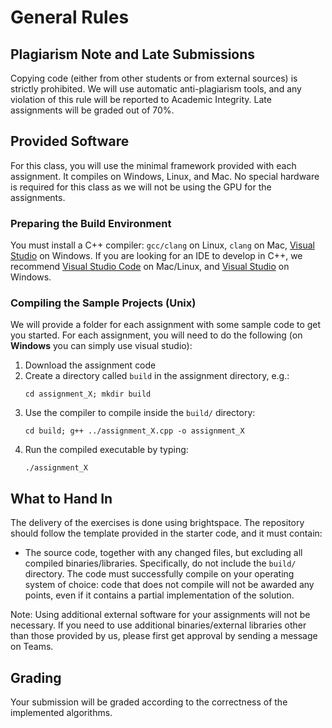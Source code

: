 General Rules
=============


Plagiarism Note and Late Submissions
------------------------------------

Copying code (either from other students or from external sources) is strictly prohibited. We will use automatic anti-plagiarism tools, and any violation of this rule will be reported to Academic Integrity. Late assignments will be graded out of 70%.


Provided Software
-----------------

For this class, you will use the minimal framework provided with each assignment. It compiles on Windows, Linux, and Mac. No special hardware is required for this class as we will not be using the GPU for the assignments.

### Preparing the Build Environment

You must install a C++ compiler: `gcc/clang` on Linux, `clang` on Mac, [Visual Studio](https://www.visualstudio.com/) on Windows. If you are looking for an IDE to develop in C++, we recommend [Visual Studio Code](https://code.visualstudio.com) on Mac/Linux, and [Visual Studio](https://www.visualstudio.com/) on Windows.

### Compiling the Sample Projects (Unix)

We will provide a folder for each assignment with some sample code to get you started. For each assignment, you will need to do the following (on **Windows** you can simply use visual studio):

1. Download the assignment code
2. Create a directory called `build` in the assignment directory, e.g.:
   ```
   cd assignment_X; mkdir build
   ```
3. Use the compiler to compile inside the `build/` directory:
   ```
   cd build; g++ ../assignment_X.cpp -o assignment_X
   ```
4. Run the compiled executable by typing:
   ```
   ./assignment_X
   ```


What to Hand In
---------------

The delivery of the exercises is done using brightspace. The repository should follow the template provided in the starter code, and it must contain:

- The source code, together with any changed files, but excluding all compiled binaries/libraries. Specifically, do not include the `build/` directory. The code must successfully compile on your operating system of choice: code that does not compile will not be awarded any points, even if it contains a partial implementation of the solution.


Note: Using additional external software for your assignments will not be necessary. If you need to use additional binaries/external libraries other than those provided by us, please first get approval by sending a message on Teams.

Grading
-------

Your submission will be graded according to the correctness of the implemented algorithms.

